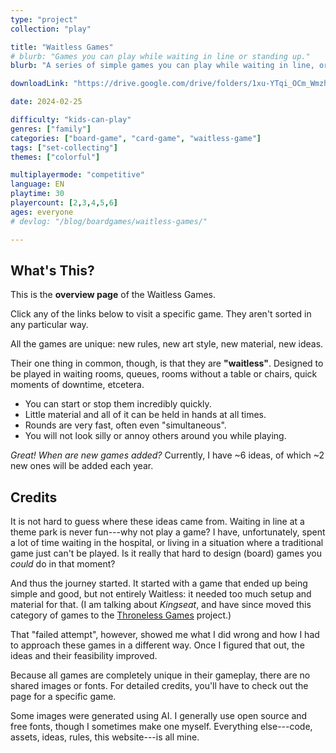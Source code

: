 ```yaml
---
type: "project"
collection: "play"

title: "Waitless Games"
# blurb: "Games you can play while waiting in line or standing up."
blurb: "A series of simple games you can play while waiting in line, or standing up, or any other unconventional situation."

downloadLink: "https://drive.google.com/drive/folders/1xu-YTqi_OCm_WmzhVhGbTQPiu0pc87TG"

date: 2024-02-25

difficulty: "kids-can-play"
genres: ["family"]
categories: ["board-game", "card-game", "waitless-game"]
tags: ["set-collecting"]
themes: ["colorful"]

multiplayermode: "competitive"
language: EN
playtime: 30
playercount: [2,3,4,5,6]
ages: everyone
# devlog: "/blog/boardgames/waitless-games/"

---
```


## What's This?

This is the **overview page** of the Waitless Games.

Click any of the links below to visit a specific game. They aren't sorted in any particular way.

All the games are unique: new rules, new art style, new material, new ideas.

Their one thing in common, though, is that they are **"waitless"**. Designed to be played in waiting rooms, queues, rooms without a table or chairs, quick moments of downtime, etcetera.

* You can start or stop them incredibly quickly.
* Little material and all of it can be held in hands at all times.
* Rounds are very fast, often even "simultaneous".
* You will not look silly or annoy others around you while playing.

_Great! When are new games added?_ Currently, I have ~6 ideas, of which ~2 new ones will be added each year.


## Credits

It is not hard to guess where these ideas came from. Waiting in line at a theme park is never fun---why not play a game? I have, unfortunately, spent a lot of time waiting in the hospital, or living in a situation where a traditional game just can't be played. Is it really that hard to design (board) games you _could_ do in that moment?

And thus the journey started. It started with a game that ended up being simple and good, but not entirely Waitless: it needed too much setup and material for that. (I am talking about _Kingseat_, and have since moved this category of games to the [Throneless Games](/throneless-games/) project.)

That "failed attempt", however, showed me what I did wrong and how I had to approach these games in a different way. Once I figured that out, the ideas and their feasibility improved. 

Because all games are completely unique in their gameplay, there are no shared images or fonts. For detailed credits, you'll have to check out the page for a specific game.

Some images were generated using AI. I generally use open source and free fonts, though I sometimes make one myself. Everything else---code, assets, ideas, rules, this website---is all mine.